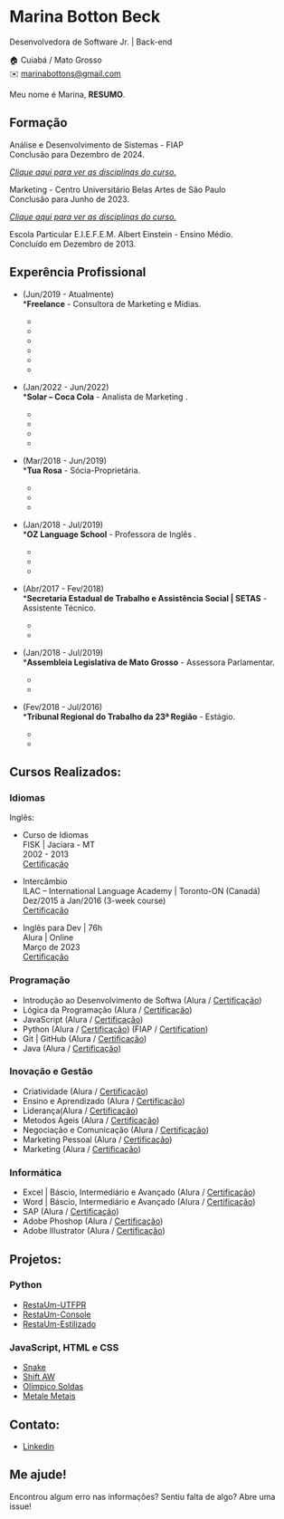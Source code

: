 # Marina Botton Beck

Desenvolvedora de Software Jr. | Back-end<br/>

🏠 Cuiabá / Mato Grosso <br/>
✉️ marinabottons@gmail.com

Meu nome é Marina, **RESUMO**.<br />


## Formação 

Análise e Desenvolvimento de Sistemas - FIAP <br/>
Conclusão para Dezembro de 2024.

[_Clique aqui para ver as disciplinas do curso._](disciplines.md#bachelors-degree-in-electronic-engineering)<br />

Marketing - Centro Universitário Belas Artes de São Paulo <br/>
Conclusão para Junho de 2023.

[_Clique aqui para ver as disciplinas do curso._](disciplines.md#bachelors-degree-in-electronic-engineering)<br />


Escola Particular E.I.E.F.E.M. Albert Einstein - Ensino Médio. <br/>
Concluído em Dezembro de 2013.

## Experência Profissional

* (Jun/2019 - Atualmente) <br/>
***Freelance** - 
Consultora de Marketing e Mídias.
  * <br/>
  * <br/>
  * <br/>
  * <br/>
  * <br/>
  * <br/>

* (Jan/2022 - Jun/2022) <br/>
***Solar – Coca Cola** - 
Analista de Marketing .
  * <br/>
  * <br/>
  * <br/>
  * <br/>

* (Mar/2018 - Jun/2019) <br/>
***Tua Rosa** - 
Sócia-Proprietária.
  * <br/>
  * <br/>
  * <br/>

* (Jan/2018 - Jul/2019) <br />
***OZ Language School** - 
Professora de Inglês .
  * <br/>
  * <br/>
  * <br/>

* (Abr/2017 - Fev/2018) <br />
***Secretaria Estadual de Trabalho e Assistência Social | SETAS** - 
Assistente Técnico.
  * <br/>
  * <br/>

* (Jan/2018 - Jul/2019) <br />
***Assembleia Legislativa de Mato Grosso** - 
Assessora Parlamentar.
  * <br/>
  * <br/>

* (Fev/2018 - Jul/2016) <br />
***Tribunal Regional do Trabalho da 23ª Região** - 
Estágio.
  * <br/>
  * <br/>
  
## Cursos Realizados:
### Idiomas
Inglês:
* Curso de Idiomas <br /> 
FISK | Jaciara - MT <br />
2002 - 2013<br />
[Certificação](certificates/courses/frontend/FrontEnd.pdf)

* Intercâmbio<br />
ILAC – International Language Academy | Toronto-ON (Canadá)<br />
Dez/2015 à Jan/2016 (3-week course)<br />
[Certificação](certificates/courses/frontend/FrontEnd.pdf)

* Inglês para Dev | 76h<br />
Alura | Online<br />
Março de 2023<br />
[Certificação](certificates/courses/frontend/FrontEnd.pdf)
 ### Programação
* Introdução ao Desenvolvimento de Softwa (Alura / [Certificação](certificates/courses/frontend/FrontEnd.pdf))
* Lógica da Programação (Alura / [Certificação](certificates/courses/frontend/FrontEnd.pdf))
* JavaScript (Alura / [Certificação](certificates/courses/frontend/FrontEnd.pdf))
* Python (Alura / [Certificação](certificates/courses/frontend/FrontEnd.pdf)) (FIAP / [Certification](certificates/courses/frontend/FrontEnd.pdf))
* Git | GitHub (Alura / [Certificação](certificates/courses/frontend/FrontEnd.pdf))
* Java (Alura / [Certificação](certificates/courses/frontend/FrontEnd.pdf))
### Inovação e Gestão
* Criatividade (Alura / [Certificação](certificates/courses/frontend/FrontEnd.pdf))
* Ensino e Aprendizado (Alura / [Certificação](certificates/courses/frontend/FrontEnd.pdf))
* Liderança(Alura / [Certificação](certificates/courses/frontend/FrontEnd.pdf))
* Metodos Ágeis (Alura / [Certificação](certificates/courses/frontend/FrontEnd.pdf))
* Negociação e Comunicação (Alura / [Certificação](certificates/courses/frontend/FrontEnd.pdf))
* Marketing Pessoal (Alura / [Certificação](certificates/courses/frontend/FrontEnd.pdf))
* Marketing (Alura / [Certificação](certificates/courses/frontend/FrontEnd.pdf))
### Informática
* Excel | Báscio, Intermediário e Avançado (Alura / [Certificação](certificates/courses/frontend/FrontEnd.pdf)) 
* Word | Báscio, Intermediário e Avançado (Alura / [Certificação](certificates/courses/frontend/FrontEnd.pdf))
* SAP (Alura / [Certificação](certificates/courses/frontend/FrontEnd.pdf))
* Adobe Phoshop (Alura / [Certificação](certificates/courses/frontend/FrontEnd.pdf))
* Adobe Illustrator (Alura / [Certificação](certificates/courses/frontend/FrontEnd.pdf))

## Projetos:
### Python
* [RestaUm-UTFPR](https://github.com/willianayres/projects/tree/main/resta-um-utfpr)
* [RestaUm-Console](https://github.com/willianayres/projects/tree/main/resta-um-console)
* [RestaUm-Estilizado](https://github.com/willianayres/projects/tree/main/resta-um-estilizado)

### JavaScript, HTML e CSS
* [Snake](https://github.com/willianayres/projects/tree/main/snake)
* [Shift AW](https://www.shiftaw.com.br)
* [Olímpico Soldas](https://olimpicosoldas.com.br)
* [Metale Metais](https://metalemetais.com.br)<br />


## Contato:
*  [Linkedin](https://www.linkedin.com/in/willian-j-ayres/)<br />


## Me ajude!
Encontrou algum erro nas informações? Sentiu falta de algo? Abre uma issue! <br/>
